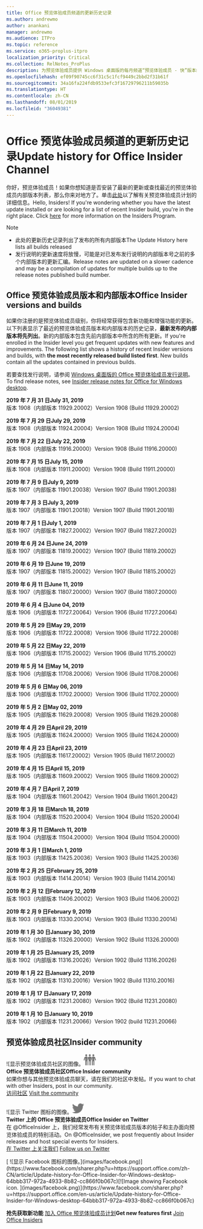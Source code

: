 ```yaml
---
title: Office 预览体验成员频道的更新历史记录
ms.author: andrewmo
author: anankani
manager: andrewmo
ms.audience: ITPro
ms.topic: reference
ms.service: o365-proplus-itpro
localization_priority: Critical
ms.collection: RelNotes_ProPlus
description: 为预览体验成员提供 Windows 桌面版的每月频道“预览体验成员 - 快”版本的更新历史记录
ms.openlocfilehash: ef09f90745cc6f31c5c1fcf9449c2bbd2f31b61f
ms.sourcegitcommit: 34a16fa224fdb9533efc3f16729796211b59035b
ms.translationtype: HT
ms.contentlocale: zh-CN
ms.lasthandoff: 08/01/2019
ms.locfileid: "36049381"
---
```

# <a name="update-history-for-office-insider-channel"></a><span data-ttu-id="fbcd3-103">Office 预览体验成员频道的更新历史记录</span><span class="sxs-lookup"><span data-stu-id="fbcd3-103">Update history for Office Insider Channel</span></span>

<span data-ttu-id="fbcd3-p101">你好，预览体验成员！如果你想知道是否安装了最新的更新或查找最近的预览体验成员内部版本列表，那么你来对地方了。单击[此处](https://insider.office.com/)以了解有关预览体验成员计划的详细信息。</span><span class="sxs-lookup"><span data-stu-id="fbcd3-p101">Hello, Insiders! If you're wondering whether you have the latest update installed or are looking for a list of recent Insider build, you're in the right place. Click [here](https://insider.office.com/) for more information on the Insiders Program.</span></span>

> [!NOTE]
> - <span data-ttu-id="fbcd3-107">此处的更新历史记录列出了发布的所有内部版本</span><span class="sxs-lookup"><span data-stu-id="fbcd3-107">The Update History here lists all builds released</span></span>
> - <span data-ttu-id="fbcd3-108">发行说明的更新速度将放慢，可能是对已发布发行说明的内部版本号之前的多个内部版本的更新汇编。</span><span class="sxs-lookup"><span data-stu-id="fbcd3-108">Release notes are updated on a slower cadence and may be a compilation of updates for multiple builds up to the release notes published build number.</span></span>



## <a name="office-insider-versions-and-builds"></a><span data-ttu-id="fbcd3-109">Office 预览体验成员版本和内部版本</span><span class="sxs-lookup"><span data-stu-id="fbcd3-109">Office Insider versions and builds</span></span>

<span data-ttu-id="fbcd3-p102">如果你注册的是预览体验成员级别，你将经常获得包含新功能和增强功能的更新。以下列表显示了最近的预览体验成员版本和内部版本的历史记录，**最新发布的内部版本将先列出**。新的内部版本包含先前内部版本中所含的所有更新。</span><span class="sxs-lookup"><span data-stu-id="fbcd3-p102">If you're enrolled in the Insider level you get frequent updates with new features and improvements. The following list shows a history of recent Insider versions and builds, with **the most recently released build listed first**. New builds contain all the updates contained in previous builds.</span></span> 

<span data-ttu-id="fbcd3-113">若要查找发行说明，请参阅 [Windows 桌面版的 Office 预览体验成员发行说明](https://docs.microsoft.com/zh-CN/OfficeUpdates/release-notes-office-insider)。</span><span class="sxs-lookup"><span data-stu-id="fbcd3-113">To find release notes, see [Insider release notes for Office for Windows desktop](https://docs.microsoft.com/en-us/OfficeUpdates/release-notes-office-insider).</span></span>

[//]: # (请勿移除)

<span data-ttu-id="fbcd3-115">**2019 年 7 月 31 日**</span><span class="sxs-lookup"><span data-stu-id="fbcd3-115">**July 31, 2019**</span></span><br/>
<span data-ttu-id="fbcd3-116">版本 1908（内部版本 11929.20002）</span><span class="sxs-lookup"><span data-stu-id="fbcd3-116">Version 1908 (Build 11929.20002)</span></span><br/>

<span data-ttu-id="fbcd3-117">**2019 年 7 月 29 日**</span><span class="sxs-lookup"><span data-stu-id="fbcd3-117">**July 29, 2019**</span></span><br/>
<span data-ttu-id="fbcd3-118">版本 1908（内部版本 11924.20004）</span><span class="sxs-lookup"><span data-stu-id="fbcd3-118">Version 1908 (Build 11924.20004)</span></span><br/>

<span data-ttu-id="fbcd3-119">**2019 年 7 月 22 日**</span><span class="sxs-lookup"><span data-stu-id="fbcd3-119">**July 22, 2019**</span></span><br/>
<span data-ttu-id="fbcd3-120">版本 1908（内部版本 11916.20000）</span><span class="sxs-lookup"><span data-stu-id="fbcd3-120">Version 1908 (Build 11916.20000)</span></span><br/>

<span data-ttu-id="fbcd3-121">**2019 年 7 月 15 日**</span><span class="sxs-lookup"><span data-stu-id="fbcd3-121">**July 15, 2019**</span></span><br/>
<span data-ttu-id="fbcd3-122">版本 1908（内部版本 11911.20000）</span><span class="sxs-lookup"><span data-stu-id="fbcd3-122">Version 1908 (Build 11911.20000)</span></span><br/>

<span data-ttu-id="fbcd3-123">**2019 年 7 月 9 日**</span><span class="sxs-lookup"><span data-stu-id="fbcd3-123">**July 9, 2019**</span></span><br/>
<span data-ttu-id="fbcd3-124">版本 1907（内部版本 11901.20038）</span><span class="sxs-lookup"><span data-stu-id="fbcd3-124">Version 1907 (Build 11901.20038)</span></span><br/>

<span data-ttu-id="fbcd3-125">**2019 年 7 月 3 日**</span><span class="sxs-lookup"><span data-stu-id="fbcd3-125">**July 3, 2019**</span></span><br/>
<span data-ttu-id="fbcd3-126">版本 1907（内部版本 11901.20018）</span><span class="sxs-lookup"><span data-stu-id="fbcd3-126">Version 1907 (Build 11901.20018)</span></span><br/>

<span data-ttu-id="fbcd3-127">**2019 年 7 月 1 日**</span><span class="sxs-lookup"><span data-stu-id="fbcd3-127">**July 1, 2019**</span></span><br/>
<span data-ttu-id="fbcd3-128">版本 1907（内部版本 11827.20002）</span><span class="sxs-lookup"><span data-stu-id="fbcd3-128">Version 1907 (Build 11827.20002)</span></span><br/>

<span data-ttu-id="fbcd3-129">**2019 年 6 月 24 日**</span><span class="sxs-lookup"><span data-stu-id="fbcd3-129">**June 24, 2019**</span></span><br/>
<span data-ttu-id="fbcd3-130">版本 1907（内部版本 11819.20002）</span><span class="sxs-lookup"><span data-stu-id="fbcd3-130">Version 1907 (Build 11819.20002)</span></span><br/>

<span data-ttu-id="fbcd3-131">**2019 年 6 月 19 日**</span><span class="sxs-lookup"><span data-stu-id="fbcd3-131">**June 19, 2019**</span></span><br/>
<span data-ttu-id="fbcd3-132">版本 1907（内部版本 11815.20002）</span><span class="sxs-lookup"><span data-stu-id="fbcd3-132">Version 1907 (Build 11815.20002)</span></span><br/>

<span data-ttu-id="fbcd3-133">**2019 年 6 月 11 日**</span><span class="sxs-lookup"><span data-stu-id="fbcd3-133">**June 11, 2019**</span></span><br/>
<span data-ttu-id="fbcd3-134">版本 1907（内部版本 11807.20000）</span><span class="sxs-lookup"><span data-stu-id="fbcd3-134">Version 1907 (Build 11807.20000)</span></span><br/>

<span data-ttu-id="fbcd3-135">**2019 年 6 月 4 日**</span><span class="sxs-lookup"><span data-stu-id="fbcd3-135">**June 04, 2019**</span></span><br/>
<span data-ttu-id="fbcd3-136">版本 1906（内部版本 11727.20064）</span><span class="sxs-lookup"><span data-stu-id="fbcd3-136">Version 1906 (Build 11727.20064)</span></span><br/>


<span data-ttu-id="fbcd3-137">**2019 年 5 月 29 日**</span><span class="sxs-lookup"><span data-stu-id="fbcd3-137">**May 29, 2019**</span></span><br/>
<span data-ttu-id="fbcd3-138">版本 1906（内部版本 11722.20008）</span><span class="sxs-lookup"><span data-stu-id="fbcd3-138">Version 1906 (Build 11722.20008)</span></span><br/>

<span data-ttu-id="fbcd3-139">**2019 年 5 月 22 日**</span><span class="sxs-lookup"><span data-stu-id="fbcd3-139">**May 22, 2019**</span></span><br/> <span data-ttu-id="fbcd3-140">版本 1906（内部版本 11715.20002）</span><span class="sxs-lookup"><span data-stu-id="fbcd3-140">Version 1906 (Build 11715.20002)</span></span><br/> 

<span data-ttu-id="fbcd3-141">**2019 年 5 月 14 日**</span><span class="sxs-lookup"><span data-stu-id="fbcd3-141">**May 14, 2019**</span></span><br/> <span data-ttu-id="fbcd3-142">版本 1906（内部版本 11708.20006）</span><span class="sxs-lookup"><span data-stu-id="fbcd3-142">Version 1906 (Build 11708.20006)</span></span><br/>

<span data-ttu-id="fbcd3-143">**2019 年 5 月 6 日**</span><span class="sxs-lookup"><span data-stu-id="fbcd3-143">**May 06, 2019**</span></span><br/>
<span data-ttu-id="fbcd3-144">版本 1906（内部版本 11702.20000）</span><span class="sxs-lookup"><span data-stu-id="fbcd3-144">Version 1906 (Build 11702.20000)</span></span><br/>

<span data-ttu-id="fbcd3-145">**2019 年 5 月 2 日**</span><span class="sxs-lookup"><span data-stu-id="fbcd3-145">**May 02, 2019**</span></span><br/>
<span data-ttu-id="fbcd3-146">版本 1905（内部版本 11629.20008）</span><span class="sxs-lookup"><span data-stu-id="fbcd3-146">Version 1905 (Build 11629.20008)</span></span><br/>

<span data-ttu-id="fbcd3-147">**2019 年 4 月 29 日**</span><span class="sxs-lookup"><span data-stu-id="fbcd3-147">**April 29, 2019**</span></span><br/>
<span data-ttu-id="fbcd3-148">版本 1905（内部版本 11624.20000）</span><span class="sxs-lookup"><span data-stu-id="fbcd3-148">Version 1905 (Build 11624.20000)</span></span><br/>

<span data-ttu-id="fbcd3-149">**2019 年 4 月 23 日**</span><span class="sxs-lookup"><span data-stu-id="fbcd3-149">**April 23, 2019**</span></span><br/> <span data-ttu-id="fbcd3-150">版本 1905（内部版本 11617.20002）</span><span class="sxs-lookup"><span data-stu-id="fbcd3-150">Version 1905 (Build 11617.20002)</span></span><br/>

<span data-ttu-id="fbcd3-151">**2019 年 4 月 15 日**</span><span class="sxs-lookup"><span data-stu-id="fbcd3-151">**April 15, 2019**</span></span><br/> <span data-ttu-id="fbcd3-152">版本 1905（内部版本 11609.20002）</span><span class="sxs-lookup"><span data-stu-id="fbcd3-152">Version 1905 (Build 11609.20002)</span></span><br/>

<span data-ttu-id="fbcd3-153">**2019 年 4 月 7 日**</span><span class="sxs-lookup"><span data-stu-id="fbcd3-153">**April 7, 2019**</span></span><br/> <span data-ttu-id="fbcd3-154">版本 1904（内部版本 11601.20042）</span><span class="sxs-lookup"><span data-stu-id="fbcd3-154">Version 1904 (Build 11601.20042)</span></span><br/>

<span data-ttu-id="fbcd3-155">**2019 年 3 月 18 日**</span><span class="sxs-lookup"><span data-stu-id="fbcd3-155">**March 18, 2019**</span></span><br/> <span data-ttu-id="fbcd3-156">版本 1904（内部版本 11520.20004）</span><span class="sxs-lookup"><span data-stu-id="fbcd3-156">Version 1904 (Build 11520.20004)</span></span><br/>

<span data-ttu-id="fbcd3-157">**2019 年 3 月 11 日**</span><span class="sxs-lookup"><span data-stu-id="fbcd3-157">**March 11, 2019**</span></span><br/> <span data-ttu-id="fbcd3-158">版本 1904（内部版本 11504.20000）</span><span class="sxs-lookup"><span data-stu-id="fbcd3-158">Version 1904 (Build 11504.20000)</span></span><br/>

<span data-ttu-id="fbcd3-159">**2019 年 3 月 1 日**</span><span class="sxs-lookup"><span data-stu-id="fbcd3-159">**March 1, 2019**</span></span><br/> <span data-ttu-id="fbcd3-160">版本 1903（内部版本 11425.20036）</span><span class="sxs-lookup"><span data-stu-id="fbcd3-160">Version 1903 (Build 11425.20036)</span></span><br/> 

<span data-ttu-id="fbcd3-161">**2019 年 2 月 25 日**</span><span class="sxs-lookup"><span data-stu-id="fbcd3-161">**February 25, 2019**</span></span><br/> <span data-ttu-id="fbcd3-162">版本 1903（内部版本 11414.20014）</span><span class="sxs-lookup"><span data-stu-id="fbcd3-162">Version 1903 (Build 11414.20014)</span></span><br/> 

<span data-ttu-id="fbcd3-163">**2019 年 2 月 12 日**</span><span class="sxs-lookup"><span data-stu-id="fbcd3-163">**February 12, 2019**</span></span><br/> <span data-ttu-id="fbcd3-164">版本 1903（内部版本 11406.20002）</span><span class="sxs-lookup"><span data-stu-id="fbcd3-164">Version 1903 (Build 11406.20002)</span></span><br/> 

<span data-ttu-id="fbcd3-165">**2019 年 2 月 9 日**</span><span class="sxs-lookup"><span data-stu-id="fbcd3-165">**February 9, 2019**</span></span><br/> <span data-ttu-id="fbcd3-166">版本 1903（内部版本 11330.20014）</span><span class="sxs-lookup"><span data-stu-id="fbcd3-166">Version 1903 (Build 11330.20014)</span></span><br/> 

<span data-ttu-id="fbcd3-167">**2019 年 1 月 30 日**</span><span class="sxs-lookup"><span data-stu-id="fbcd3-167">**January 30, 2019**</span></span><br/> <span data-ttu-id="fbcd3-168">版本 1902（内部版本 11326.20000）</span><span class="sxs-lookup"><span data-stu-id="fbcd3-168">Version 1902 (Build 11326.20000)</span></span><br/> 

<span data-ttu-id="fbcd3-169">**2019 年 1 月 25 日**</span><span class="sxs-lookup"><span data-stu-id="fbcd3-169">**January 25, 2019**</span></span><br/> <span data-ttu-id="fbcd3-170">版本 1902（内部版本 11316.20026）</span><span class="sxs-lookup"><span data-stu-id="fbcd3-170">Version 1902 (Build 11316.20026)</span></span><br/> 

<span data-ttu-id="fbcd3-171">**2019 年 1 月 22 日**</span><span class="sxs-lookup"><span data-stu-id="fbcd3-171">**January 22, 2019**</span></span><br/> <span data-ttu-id="fbcd3-172">版本 1902（内部版本 11310.20016）</span><span class="sxs-lookup"><span data-stu-id="fbcd3-172">Version 1902 (Build 11310.20016)</span></span><br/> 

<span data-ttu-id="fbcd3-173">**2019 年 1 月 17 日**</span><span class="sxs-lookup"><span data-stu-id="fbcd3-173">**January 17, 2019**</span></span><br/> <span data-ttu-id="fbcd3-174">版本 1902（内部版本 11231.20080）</span><span class="sxs-lookup"><span data-stu-id="fbcd3-174">Version 1902 (Build 11231.20080)</span></span><br/>

<span data-ttu-id="fbcd3-175">**2019 年 1 月 10 日**</span><span class="sxs-lookup"><span data-stu-id="fbcd3-175">**January 10, 2019**</span></span><br/> <span data-ttu-id="fbcd3-176">版本 1902（内部版本 11231.20066）</span><span class="sxs-lookup"><span data-stu-id="fbcd3-176">Version 1902 (build 11231.20066)</span></span><br/> 


## <a name="insider-community"></a><span data-ttu-id="fbcd3-177">预览体验成员社区</span><span class="sxs-lookup"><span data-stu-id="fbcd3-177">Insider community</span></span>

<span data-ttu-id="fbcd3-178">![显示预览体验成员社区的图像。</span><span class="sxs-lookup"><span data-stu-id="fbcd3-178">![Image showing insider community.</span></span> ](images/insidercommunity.png) <br/>
<span data-ttu-id="fbcd3-179">**Office 预览体验成员社区**</span><span class="sxs-lookup"><span data-stu-id="fbcd3-179">**Office Insider community**</span></span><br/> <span data-ttu-id="fbcd3-180">如果你想与其他预览体验成员聊天，请在我们的社区中发帖。</span><span class="sxs-lookup"><span data-stu-id="fbcd3-180">If you want to chat with other Insiders, post in our community.</span></span><br/><span data-ttu-id="fbcd3-181"> 
[访问社区](https://go.microsoft.com/fwlink/?linkid=843493)</span><span class="sxs-lookup"><span data-stu-id="fbcd3-181"> 
[Visit the community](https://go.microsoft.com/fwlink/?linkid=843493)</span></span><br/> 

<span data-ttu-id="fbcd3-182">![显示 Twitter 图标的图像。</span><span class="sxs-lookup"><span data-stu-id="fbcd3-182">![Image showing twitter icon.</span></span> ](images/twitter.png)<br/>
<span data-ttu-id="fbcd3-183">**Twitter 上的 Office 预览体验成员**</span><span class="sxs-lookup"><span data-stu-id="fbcd3-183">**Office Insider on Twitter**</span></span><br/> <span data-ttu-id="fbcd3-184">在 @OfficeInsider 上，我们经常发布有关预览体验成员版本的帖子和主办面向预览体验成员的特别活动。</span><span class="sxs-lookup"><span data-stu-id="fbcd3-184">On @OfficeInsider, we post frequently about Insider releases and host special events for Insiders.</span></span><br/><span data-ttu-id="fbcd3-185"> 
[在 Twitter 上关注我们](https://go.microsoft.com/fwlink/?linkid=717717)</span><span class="sxs-lookup"><span data-stu-id="fbcd3-185"> 
[Follow us on Twitter](https://go.microsoft.com/fwlink/?linkid=717717)</span></span><br/> 

<span data-ttu-id="fbcd3-186">
  [
  ![显示 Facebook 图标的图像。](images/facebook.png)](https://www.facebook.com/sharer.php?u=https://support.office.com/zh-CN/article/Update-history-for-Office-Insider-for-Windows-desktop-64bbb317-972a-4933-8b82-cc866f0b067c)</span><span class="sxs-lookup"><span data-stu-id="fbcd3-186">[![Image showing Facebook icon. ](images/facebook.png)](https://www.facebook.com/sharer.php?u=https://support.office.com/en-us/article/Update-history-for-Office-Insider-for-Windows-desktop-64bbb317-972a-4933-8b82-cc866f0b067c)</span></span>


<span data-ttu-id="fbcd3-187">**抢先获取新功能**
[加入 Office 预览体验成员计划](https://insider.office.com/)</span><span class="sxs-lookup"><span data-stu-id="fbcd3-187">**Get new features first**
[Join Office Insiders](https://insider.office.com/)</span></span>